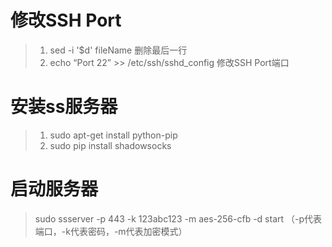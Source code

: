 修改SSH Port
============
>1. sed -i '$d' fileName  删除最后一行
>2. echo “Port 22” >> /etc/ssh/sshd_config  修改SSH Port端口

安装ss服务器
============
>1. sudo apt-get install python-pip
>2. sudo pip install shadowsocks

启动服务器
=========
>sudo ssserver -p 443 -k 123abc123 -m aes-256-cfb -d start
（-p代表端口，-k代表密码，-m代表加密模式）
